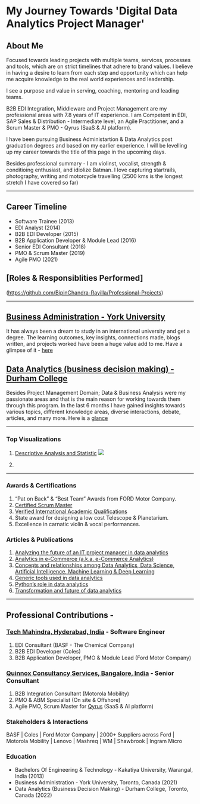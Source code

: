 # My Journey Towards 'Digital Data Analytics Project Manager'

## About Me
Focused towards leading projects with multiple teams, services, processes and tools, which are on strict timelines that adhere to brand values. I believe in having a desire to learn from each step and opportunity which can help me acquire knowledge to the real world experiences and leadership.

I see a purpose and value in serving, coaching, mentoring and leading teams.

B2B EDI Integration, Middleware and Project Management are my professional areas with 7.8 years of IT experience. 
I am Competent in EDI, SAP Sales & Distribution - Intermediate level, an Agile Practitioner, and a Scrum Master & PMO - Qyrus (SaaS & AI platform).

I have been pursuing Business Administartion & Data Analytics post graduation degrees and based on my earlier experience. I will be levelling up my career towards the title of this page in the upcoming days.

Besides professional summary - I am violinst, vocalist, strength & conditioing enthusiast, and idiolize Batman. I love capturing startrails, photography, writing and motorcycle travelling (2500 kms is the longest stretch I have covered so far)

---

## Career Timeline
- Software Trainee (2013)
- EDI Analyst (2014)
- B2B EDI Developer (2015)
- B2B Application Developer & Module Lead (2016)
- Senior EDI Consultant (2018)
- PMO & Scrum Master (2019)
- Agile PMO (2021)

## [Roles & Responsiblities Performed]
(https://github.com/BipinChandra-Rayilla/Professional-Projects)

---

## [Business Administration - York University](https://continue.yorku.ca/programs/post-graduate-certificate-in-business-administration/)
It has always been a dream to study in an international university and get a degree. The learning outcomes, key insights, connections made, blogs written, and projects worked have been a huge value add to me. Have a glimpse of it - [here](https://github.com/BipinChandra-Rayilla/business-administration/blob/main/README.md)

## [Data Analytics (business decision making) - Durham College](https://durhamcollege.ca/programs/data-analytics-for-business-decision-making-graduate-certificate)
Besides Project Management Domain; Data & Business Analysis were my passionate areas and that is the main reason for working towards them through this program. In the last 6 months I have gained insights towards various topics, different knowledge areas, diverse interactions, debate, articles, and many more. Here is a [glance](https://github.com/BipinChandra-Rayilla/Data-Analytics/blob/main/README.md)  

---

### Top Visualizations
1. [Descriptive Analysis and Statistic](https://github.com/BipinChandra-Rayilla/Descriptive-Analysis-Statistics)
![](/Descriptive-Analysis-Statistics/blob/main/Image.jpg)

2. 

---
### Awards & Certifications

1.  “Pat on Back” & “Best Team” Awards from FORD Motor Company.
2.  [Certified Scrum Master](https://bcert.me/bc/html/show-badge.html?b=fwnjxinz)
3.  [Verified International Academic Qualifications](https://www.credly.com/badges/9c3e4ce6-8026-45a8-ad21-9229affc5f1f?source=linked_in_profile)
4.  State award for designing a low cost Telescope & Planetarium.
5.  Excellence in carnatic violin & vocal performances.

### Articles & Publications

1. [Analyzing the future of an IT project manager in data analytics](https://medium.com/@bcrayillaofficial/analyzing-the-future-of-an-it-project-manager-in-data-analytics-cba7ec92da34)
2. [Analytics in e-Commerce (a.k.a. e-Commerce Analytics)](https://medium.com/@bipinchandra_rayilla/analytics-in-e-commerce-a-k-a-e-commerce-analytics-ae28634f7b54)
3. [Concepts and relationships among Data Analytics, Data Science, Artificial Intelligence, Machine Learning & Deep Learning](https://medium.com/@bipinchandra_rayilla/concepts-and-relationships-among-data-analytics-data-science-artificial-intelligence-machine-d607f55ff591)
4. [Generic tools used in data analytics](https://medium.com/@bipinchandra_rayilla/generic-tools-used-in-data-analytics-ff47cfd74d78)
5. [Python’s role in data analytics](https://medium.com/@bipinchandra_rayilla/pythons-role-in-data-analytics-7907b417c687)
6. [Transformation and future of data analytics](https://medium.com/@bipinchandra_rayilla/transformation-and-future-of-data-analytics-96ac03164f2e)

---

## Professional Contributions - 

### **[Tech Mahindra, Hyderabad, India](https://www.techmahindra.com/en-in/?f=3288545283) - Software Engineer**
1.	EDI Consultant (BASF - The Chemical Company)
2.	B2B EDI Developer (Coles)
3.	B2B Application Developer, PMO & Module Lead (Ford Motor Company)

### **[Quinnox Consultancy Services, Bangalore, India](https://www.quinnox.com/) - Senior Consultant**
1.	B2B Integration Consultant (Motorola Mobility)
2.	PMO & ABM Specialist (On site & Offshore)
3.	Agile PMO, Scrum Master for [Qyrus](https://www.qyrus.com/) (SaaS & AI platform)

### Stakeholders & Interactions

BASF | Coles | Ford Motor Company | 2000+ Suppliers across Ford | Motorola Mobility | Lenovo | Mashreq | WM | Shawbrook | Ingram Micro

### Education

- Bachelors Of Engineering & Technology - Kakatiya University, Warangal, India (2013)
- Business Administration - York University, Toronto, Canada (2021)
- Data Analytics (Business Decision Making) - Durham College, Toronto, Canada (2022)
